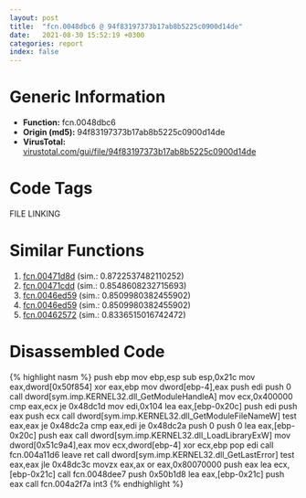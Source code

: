 ```yaml
---
layout: post
title:  "fcn.0048dbc6 @ 94f83197373b17ab8b5225c0900d14de"
date:   2021-08-30 15:52:19 +0300
categories: report
index: false
---
```


# Generic Information
- **Function:** fcn.0048dbc6
- **Origin (md5):** 94f83197373b17ab8b5225c0900d14de
- **VirusTotal:** [virustotal.com/gui/file/94f83197373b17ab8b5225c0900d14de][virustotal_ref]

# Code Tags
<span class="tag" id="FILE">FILE</span>
<span class="tag" id="LINKING">LINKING</span>


# Similar Functions

1. [fcn.00471d8d][similar_1_ref] (sim.: 0.8722537482110252)
2. [fcn.00471cdd][similar_2_ref] (sim.: 0.8548608232715693)
3. [fcn.0046ed59][similar_3_ref] (sim.: 0.8509980382455902)
4. [fcn.0046ed59][similar_4_ref] (sim.: 0.8509980382455902)
5. [fcn.00462572][similar_5_ref] (sim.: 0.8336515016742472)


# Disassembled Code

{% highlight nasm %}
push ebp
mov ebp,esp
sub esp,0x21c
mov eax,dword[0x50f854]
xor eax,ebp
mov dword[ebp-4],eax
push edi
push 0
call dword[sym.imp.KERNEL32.dll_GetModuleHandleA]
mov ecx,0x400000
cmp eax,ecx
je 0x48dc1d
mov edi,0x104
lea eax,[ebp-0x20c]
push edi
push eax
push ecx
call dword[sym.imp.KERNEL32.dll_GetModuleFileNameW]
test eax,eax
je 0x48dc2a
cmp eax,edi
je 0x48dc2a
push 0
push 0
lea eax,[ebp-0x20c]
push eax
call dword[sym.imp.KERNEL32.dll_LoadLibraryExW]
mov dword[0x51c9a4],eax
mov ecx,dword[ebp-4]
xor ecx,ebp
pop edi
call fcn.004a11d6
leave 
ret 
call dword[sym.imp.KERNEL32.dll_GetLastError]
test eax,eax
jle 0x48dc3c
movzx eax,ax
or eax,0x80070000
push eax
lea ecx,[ebp-0x21c]
call fcn.0048dee7
push 0x50b1d8
lea eax,[ebp-0x21c]
push eax
call fcn.004a2f7a
int3 
{% endhighlight %}


[similar_1_ref]: /report/fcn.00471d8d@ba63c5f75a2177720b184529dbf918cf
[similar_2_ref]: /report/fcn.00471cdd@843c4207147f5bab0e104024677fd9ec
[similar_3_ref]: /report/fcn.0046ed59@27ac6b5c7fa1ad11790cdc733c25a701
[similar_4_ref]: /report/fcn.0046ed59@9b5524245506621a9773176393787e61
[similar_5_ref]: /report/fcn.00462572@ba5ec83721de3ca10b3c9583f3b2c6a1
[virustotal_ref]: https://www.virustotal.com/gui/file/94f83197373b17ab8b5225c0900d14de